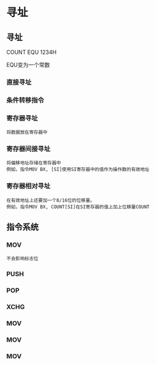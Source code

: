 #  寻址

## 寻址

COUNT EQU 1234H

EQU变为一个常数

### 直接寻址

### 条件转移指令

### 寄存器寻址

    将数据放在寄存器中

### 寄存器间接寻址

    将偏移地址存储在寄存器中
    例如，指令MOV BX, [SI]使用SI寄存器中的值作为操作数的有效地址

### 寄存器相对寻址

    在有效地址上还要加一个8/16位的位移量。
    例如，指令MOV BX, COUNT[SI]在SI寄存器的值上加上位移量COUNT


## 指令系统

### MOV 
    不会影响标志位
### PUSH
### POP
### XCHG 
### MOV 
### MOV 
### MOV 
